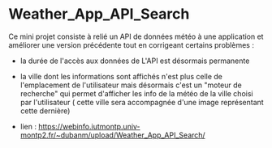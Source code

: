 # Weather_App_API_Search


Ce mini projet consiste à relié un API de données météo à une application et améliorer une version précédente tout en corrigeant certains problèmes :
- la durée de l'accès aux données de L'API est désormais permanente

- la ville dont les informations sont affichés n'est plus celle de l'emplacement de l'utilisateur mais désormais c'est un "moteur de recherche" qui permet d'afficher les info de la météo de la ville choisi par l'utilisateur ( cette ville sera accompagnée d'une image représentant cette dernière) 

- lien : https://webinfo.iutmontp.univ-montp2.fr/~dubanm/upload/Weather_App_API_Search/

